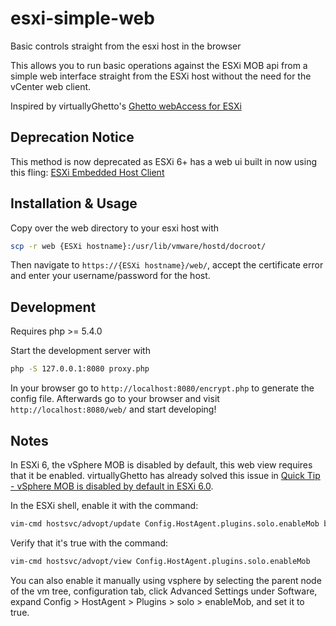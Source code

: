 esxi-simple-web
===============

Basic controls straight from the esxi host in the browser

This allows you to run basic operations against the ESXi MOB api from a simple
web interface straight from the ESXi host without the need for the vCenter web client.

Inspired by virtuallyGhetto's [Ghetto webAccess for ESXi](http://www.virtuallyghetto.com/2011/12/ghetto-webaccess-for-esxi.html)

## Deprecation Notice

This method is now deprecated as ESXi 6+ has a web ui built in now using this fling: [ESXi Embedded Host Client](https://labs.vmware.com/flings/esxi-embedded-host-client)

## Installation & Usage

Copy over the web directory to your esxi host with

```bash
scp -r web {ESXi hostname}:/usr/lib/vmware/hostd/docroot/
```

Then navigate to `https://{ESXi hostname}/web/`, accept the certificate error and
enter your username/password for the host.

## Development

Requires php >= 5.4.0

Start the development server with

```bash
php -S 127.0.0.1:8080 proxy.php
```

In your browser go to `http://localhost:8080/encrypt.php` to generate the config file.
Afterwards go to your browser and visit `http://localhost:8080/web/` and start developing!

## Notes

In ESXi 6, the vSphere MOB is disabled by default, this web view requires that it be enabled. virtuallyGhetto
has already solved this issue in [Quick Tip - vSphere MOB is disabled by default in ESXi 6.0](http://www.virtuallyghetto.com/2015/02/quick-tip-vsphere-mob-is-disabled-by-default-in-esxi-6-0.html).

In the ESXi shell, enable it with the command:
```bash
vim-cmd hostsvc/advopt/update Config.HostAgent.plugins.solo.enableMob bool true
```

Verify that it's true with the command:
```bash
vim-cmd hostsvc/advopt/view Config.HostAgent.plugins.solo.enableMob
```

You can also enable it manually using vsphere by selecting the parent node of the vm tree, configuration tab, click Advanced Settings under Software, expand Config > HostAgent > Plugins > solo > enableMob, and set it to true.
